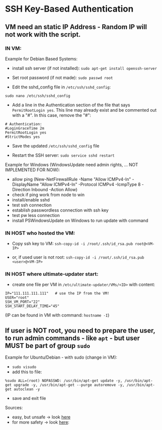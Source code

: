 # SSH Key-Based Authentication

## VM need an static IP Address - Random IP will not work with the script.

### IN VM:
Example for Debian Based Systems:

- install ssh server (if not installed):
`sudo apt-get install openssh-server`

- Set root password (if not made):
`sudo passwd root`

- Edit the sshd_config file in `/etc/ssh/sshd_config`:

`sudo nano /etc/ssh/sshd_config`

- Add a line in the Authentication section of the file that says `PermitRootLogin yes`. This line may already exist and be commented out with a "#". In this case, remove the "#":
```
# Authentication:
#LoginGraceTime 2m
PermitRootLogin yes
#StrictModes yes
```

- Save the updated `/etc/ssh/sshd_config` file

- Restart the SSH server:
`sudo service sshd restart`

Example for Windows (WindowsUpdate need admin rights, ... NOT IMPLEMENTED FOR NOW):

- allow ping (New-NetFirewallRule -Name "Allow ICMPv4-In" -DisplayName "Allow ICMPv4-In" -Protocol ICMPv4 -IcmpType 8 -Direction Inbound -Action Allow)
- check if ping work from node to win
- install/enable sshd
- test ssh connection
- establish passwordless connection with ssh key
- test pw less connection
- install PSWindowsUpdate on Windows to run update with command

### IN HOST who hosted the VM:
- Copy ssh key to VM:
`ssh-copy-id -i /root/.ssh/id_rsa.pub root@<VM-IP>`

- or, if used user is not root:
`ssh-copy-id -i /root/.ssh/id_rsa.pub <user>@<VM-IP>`


### IN HOST where ultimate-updater start:
- create one file per VM in `/etc/ultimate-updater/VMs/<ID>` with content:

```
IP="111.111.111.111"   # use the IP from the VM!
USER="root"
SSH_VM_PORT="22"
SSH_START_DELAY_TIME="45"
```
(IP can be found in VM with command: `hostname -I`)


## If user is NOT root, you need to prepare the user, to run admin commands - like `apt` - but user MUST be part of group `sudo`

Example for Ubuntu/Debian - with sudo (change in VM):

- `sudo visudo`
- add this to file:

`%sudo ALL=(root) NOPASSWD: /usr/bin/apt-get update -y, /usr/bin/apt-get upgrade -y, /usr/bin/apt-get --purge autoremove -y, /usr/bin/apt-get autoclean -y`
- save and exit file

Sources:
- easy, but unsafe -> look [here](https://askubuntu.com/questions/74054/run-apt-get-without-sudo)
- for more safety -> look [here](https://stackoverflow.com/questions/73397309/how-do-i-enable-passwordless-sudo-for-all-options-for-a-command):
